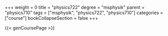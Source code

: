 +++
weight = 0
title = "physics722"
degree = "msphysik"
parent = "physics710"
tags = ["msphysik", "physics722", "physics710"]
categories = ["course"]
bookCollapseSection = false
+++

{{< genCoursePage >}}
